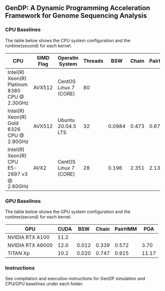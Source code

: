 ## GenDP: A Dynamic Programming Acceleration Framework for Genome Sequencing Analysis

### CPU Baselines

The table below shows the CPU system configuration and the runtime(second) for each kernel.

| CPU                                          | SIMD Flag | Operatin System       | Threads | BSW    | Chain | PairHMM | POA   |
| -------------------------------------------- | --------- | --------------------- | ------- | -----  | ----- | ------- | ----- |
| Intel(R) Xeon(R) Platinum 8380 CPU @ 2.30GHz | AVX512    | CentOS Linux 7 (CORE) | 80      |  |  |    |  |
| Intel(R) Xeon(R) Gold 6326 CPU @ 2.90GHz     | AVX512    | Ubuntu 20.04.5 LTS    | 32      | 0.0984 | 0.473 | 0.678   | 7.389 |
| Intel(R) Xeon(R) CPU E5-2697 v3 @ 2.60GHz    | AVX2      | CentOS Linux 7 (CORE) | 28      | 0.196  | 2.351 | 2.13    | 10.58 |


### GPU Baselines

The table below shows the GPU system configuration and the runtime(second) for each kernel.

| GPU               | CUDA | BSW   | Chain | PairHMM | POA   |
| ----------------- | ---- | ----- | ----- | ------  | ----- |
| NVIDIA RTX A100   | 11.2 |  |  |    |   |
| NVIDIA RTX A6000  | 12.0 | 0.012 | 0.339 | 0.572   | 3.70  |
| TITAN Xp          | 10.2 | 0.020 | 0.747 | 0.915   | 11.17 |

### Instructions

See compilation and execution instructions for GenDP simulation and CPU/GPU baselines under each folder.